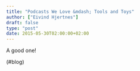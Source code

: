 ```yaml
---
title: "Podcasts We Love &mdash; Tools and Toys"
author: ["Eivind Hjertnes"]
draft: false
type: "post"
date: 2015-05-30T02:00:00+02:00
---
```


A good one!

(#blog)

